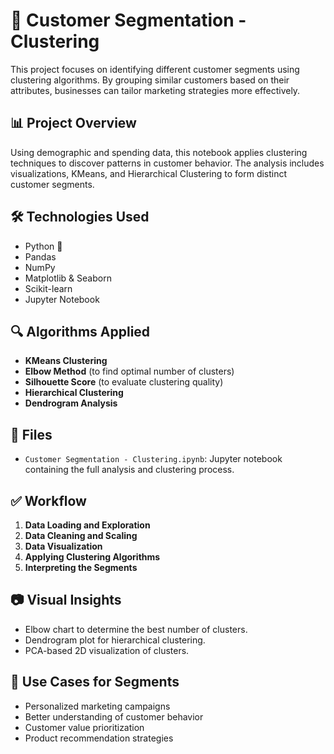 
# 🧠 Customer Segmentation - Clustering

This project focuses on identifying different customer segments using clustering algorithms. By grouping similar customers based on their attributes, businesses can tailor marketing strategies more effectively.

## 📊 Project Overview

Using demographic and spending data, this notebook applies clustering techniques to discover patterns in customer behavior. The analysis includes visualizations, KMeans, and Hierarchical Clustering to form distinct customer segments.

## 🛠️ Technologies Used

- Python 🐍
- Pandas
- NumPy
- Matplotlib & Seaborn
- Scikit-learn
- Jupyter Notebook

## 🔍 Algorithms Applied

- **KMeans Clustering**
- **Elbow Method** (to find optimal number of clusters)
- **Silhouette Score** (to evaluate clustering quality)
- **Hierarchical Clustering**
- **Dendrogram Analysis**

## 📁 Files

- `Customer Segmentation - Clustering.ipynb`: Jupyter notebook containing the full analysis and clustering process.

## ✅ Workflow

1. **Data Loading and Exploration**
2. **Data Cleaning and Scaling**
3. **Data Visualization**
4. **Applying Clustering Algorithms**
5. **Interpreting the Segments**

## 📷 Visual Insights

- Elbow chart to determine the best number of clusters.
- Dendrogram plot for hierarchical clustering.
- PCA-based 2D visualization of clusters.

## 🎯 Use Cases for Segments

- Personalized marketing campaigns
- Better understanding of customer behavior
- Customer value prioritization
- Product recommendation strategies


